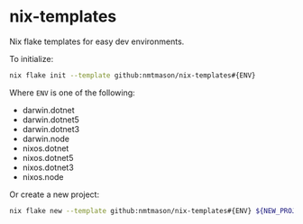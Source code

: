 # nix-templates

Nix flake templates for easy dev environments.

To initialize:

```bash
nix flake init --template github:nmtmason/nix-templates#{ENV}
```

Where `ENV` is one of the following:

- darwin.dotnet
- darwin.dotnet5
- darwin.dotnet3
- darwin.node
- nixos.dotnet
- nixos.dotnet5
- nixos.dotnet3
- nixos.node

Or create a new project:

```bash
nix flake new --template github:nmtmason/nix-templates#{ENV} ${NEW_PROJECT_DIRECTORY}
```
